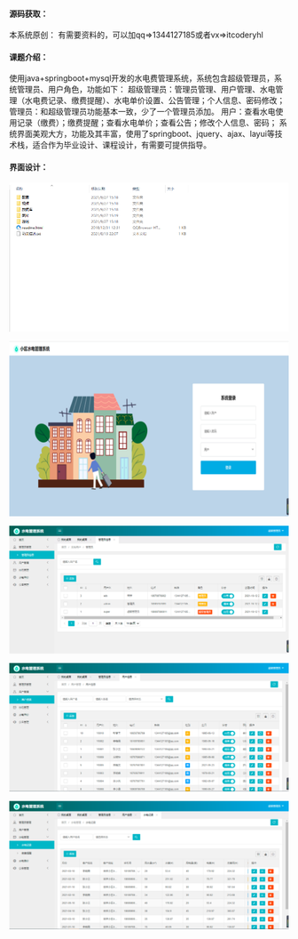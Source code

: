 #### 源码获取：

本系统原创：
有需要资料的，可以加qq=>1344127185或者vx=>itcoderyhl

#### 课题介绍：

使用java+springboot+mysql开发的水电费管理系统，系统包含超级管理员，系统管理员、用户角色，功能如下：
超级管理员：管理员管理、用户管理、水电管理（水电费记录、缴费提醒）、水电单价设置、公告管理；个人信息、密码修改；
管理员：和超级管理员功能基本一致，少了一个管理员添加。
用户：查看水电使用记录（缴费）；缴费提醒；查看水电单价；查看公告；修改个人信息、密码；
系统界面美观大方，功能及其丰富，使用了springboot、jquery、ajax、layui等技术栈，适合作为毕业设计、课程设计，有需要可提供指导。

#### 界面设计：

![](https://github.com/itcoderyhl/water-elec-bill/blob/main/images/1.png)

![](https://github.com/itcoderyhl/water-elec-bill/blob/main/images/2.png)

![](https://github.com/itcoderyhl/water-elec-bill/blob/main/images/3.png)

![](https://github.com/itcoderyhl/water-elec-bill/blob/main/images/4.png)

![](https://github.com/itcoderyhl/water-elec-bill/blob/main/images/5.png)

